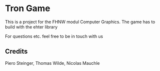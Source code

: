 Tron Game
=====

This is a project for the FHNW modul Computer Graphics.
The game has to build with the ehter library

For questions etc. feel free to be in touch with us


Credits
-------

Piero Steinger, Thomas Wilde, Nicolas Mauchle

